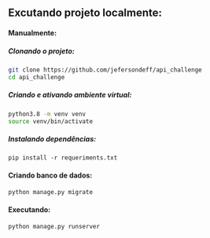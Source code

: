 ## Excutando projeto localmente:
#### Manualmente:

##### Clonando o projeto:
```bash
git clone https://github.com/jefersondeff/api_challenge
cd api_challenge
```

##### Criando e ativando ambiente virtual:
```bash
python3.8 -m venv venv
source venv/bin/activate
```

##### Instalando dependências:
```pip
pip install -r requeriments.txt
```

#### Criando banco de dados:
``` python 
python manage.py migrate
```

#### Executando:
```python
python manage.py runserver
```